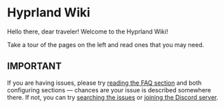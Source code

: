 # Hyprland Wiki

Hello there, dear traveler! Welcome to the Hyprland Wiki!

Take a tour of the pages on the left and read ones that you may need.

## IMPORTANT

If you are having issues, please try
[reading the FAQ section](https://wiki.hyprland.org/FAQ/) and both configuring
sections — chances are your issue is described somewhere there. If not, you
can try [searching the issues](https://github.com/hyprwm/Hyprland/issues) or
[joining the Discord server](https://discord.gg/hQ9XvMUjjr).
